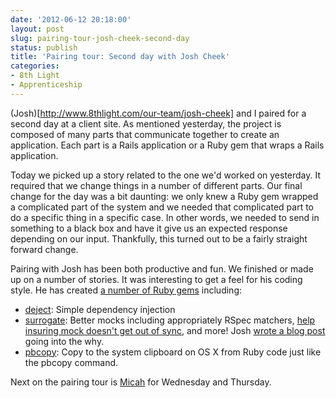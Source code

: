 ```yaml
---
date: '2012-06-12 20:18:00'
layout: post
slug: pairing-tour-josh-cheek-second-day
status: publish
title: 'Pairing tour: Second day with Josh Cheek'
categories:
- 8th Light
- Apprenticeship 
---
```


(Josh)[http://www.8thlight.com/our-team/josh-cheek] and I paired for a second day at a client site. As mentioned yesterday, the project is composed of many parts that communicate together to create an application. Each part is a Rails application or a Ruby gem that wraps a Rails application.

Today we picked up a story related to the one we'd worked on yesterday. It required that we change things in a number of different parts. Our final change for the day was a bit daunting: we only knew a Ruby gem wrapped a complicated part of the system and we needed that complicated part to do a specific thing in a specific case. In other words, we needed to send in something to a black box and have it give us an expected response depending on our input. Thankfully, this turned out to be a fairly straight forward change.

Pairing with Josh has been both productive and fun. We finished or made up on a number of stories. It was interesting to get a feel for his coding style. He has created [a number of Ruby gems](http://rubygems.org/profiles/JoshCheek) including:
* [deject](https://github.com/JoshCheek/deject): Simple dependency injection
* [surrogate](https://github.com/JoshCheek/surrogate): Better mocks including appropriately RSpec matchers, [help insuring mock doesn't get out of sync](https://github.com/JoshCheek/surrogate#substitutability), and more! Josh [wrote a blog post](http://blog.8thlight.com/josh-cheek/2011/11/28/three-reasons-to-roll-your-own-mocks.html) going into the why.
* [pbcopy](https://github.com/JoshCheek/pbcopy): Copy to the system clipboard on OS X from Ruby code just like the pbcopy command.

Next on the pairing tour is [Micah](http://www.8thlight.com/our-team/micah-martin) for Wednesday and Thursday.
